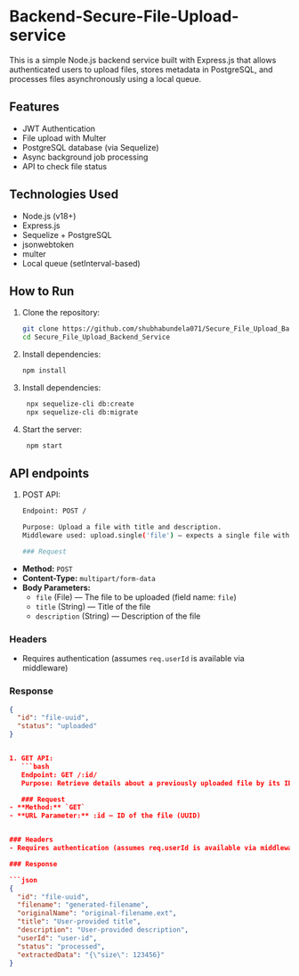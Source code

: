 # Backend-Secure-File-Upload-service

This is a simple Node.js backend service built with Express.js that allows authenticated users to upload files, stores metadata in PostgreSQL, and processes files asynchronously using a local queue.

## Features

- JWT Authentication
- File upload with Multer
- PostgreSQL database (via Sequelize)
- Async background job processing
- API to check file status

## Technologies Used

- Node.js (v18+)
- Express.js
- Sequelize + PostgreSQL
- jsonwebtoken
- multer
- Local queue (setInterval-based)

## How to Run

1. Clone the repository:
   ```bash
   git clone https://github.com/shubhabundela071/Secure_File_Upload_Backend_Service.git
   cd Secure_File_Upload_Backend_Service


2. Install dependencies:
   ```bash
   npm install

3. Install dependencies:
   ```bash
    npx sequelize-cli db:create
    npx sequelize-cli db:migrate

3. Start the server:
   ```bash
    npm start

## API endpoints

1. POST API:
   ```bash
   Endpoint: POST /

   Purpose: Upload a file with title and description.
   Middleware used: upload.single('file') – expects a single file with the form field name "file".

   ### Request
- **Method:** `POST`
- **Content-Type:** `multipart/form-data`
- **Body Parameters:**
  - `file` (File) — The file to be uploaded (field name: `file`)
  - `title` (String) — Title of the file
  - `description` (String) — Description of the file

### Headers
- Requires authentication (assumes `req.userId` is available via middleware)

### Response

```json
{
  "id": "file-uuid",
  "status": "uploaded"
}


1. GET API:
   ```bash
   Endpoint: GET /:id/
   Purpose: Retrieve details about a previously uploaded file by its ID.

   ### Request
- **Method:** `GET`
- **URL Parameter:** :id — ID of the file (UUID)


### Headers
- Requires authentication (assumes req.userId is available via middleware)

### Response

```json
{
  "id": "file-uuid",
  "filename": "generated-filename",
  "originalName": "original-filename.ext",
  "title": "User-provided title",
  "description": "User-provided description",
  "userId": "user-id",
  "status": "processed",
  "extractedData": "{\"size\": 123456}"
}

